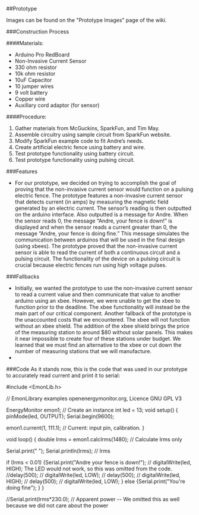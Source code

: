 ##Prototype

Images can be found on the "Prototype Images" page of the wiki.

###Construction Process
	
####Materials:
-	Arduino Pro RedBoard
-	Non-Invasive Current Sensor
-	330 ohm resistor
-	10k ohm resistor
-	10uF Capacitor
-	10 jumper wires
-	9 volt battery
-	Copper wire
-	Auxillary cord adaptor (for sensor)

####Procedure:
1.	Gather materials from McGuckins, SparkFun, and Tim May.
2.	Assemble circuitry using sample circuit from SparkFun website.
3.	Modify SparkFun example code to fit Andre’s needs.
4.	Create artificial electric fence using battery and wire.
5.	Test prototype functionality using battery circuit.
6.	Test prototype functionality using pulsing circuit.

###Features

-	For our prototype, we decided on trying to accomplish the goal of proving that the non-invasive current sensor would function on a pulsing electric fence. The prototype features a non-invasive current sensor that detects current (in amps) by measuring the magnetic field generated by an electric current. The sensor’s reading is then outputted on the arduino interface. Also outputted is a message for Andre. When the sensor reads 0, the message “Andre, your fence is down!” is displayed and when the sensor reads a current greater than 0, the message “Andre, your fence is doing fine.” This message simulates the communication between arduinos that will be used in the final design (using xbees). The prototype proved that the non-invasive current sensor is able to read the current of both a continuous circuit and a pulsing circuit. The functionality of the device on a pulsing circuit is crucial because electric fences run using high voltage pulses.

###Fallbacks

-	Initially, we wanted the prototype to use the non-invasive current sensor to read a current value and then communicate that value to another arduino using an xbee. However, we were unable to get the xbee to function prior to the deadline. The xbee functionality will instead be the main part of our critical component. Another fallback of the prototype is the unaccounted costs that we encountered. The xbee will not function without an xbee shield. The addition of the xbee shield brings the price of the measuring station to around $80 without solar panels. This makes it near impossible to create four of these stations under budget. We learned that we must find an alternative to the xbee or cut down the number of measuring stations that we will manufacture. 
-
 
###Code
As it stands now, this is the code that was used in our prototype to accurately read current and print it to serial:

#include <EmonLib.h>

// EmonLibrary examples openenergymonitor.org, Licence GNU GPL V3


EnergyMonitor emon1;                   // Create an instance
int led = 13;
void setup()
{ 
  pinMode(led, OUTPUT);
  Serial.begin(9600);
  
  emon1.current(1, 111.1);             // Current: input pin, calibration.
}

void loop()
{
  double Irms = emon1.calcIrms(1480);  // Calculate Irms only
  
  
  
  Serial.print(" ");
  Serial.println(Irms);		       // Irms
  
 if (Irms < 0.01)
 {Serial.print("Andre your fence is down!");
  // digitalWrite(led, HIGH);              The LED would not work, so this was omitted from the code.
   //delay(500);
 //  digitalWrite(led, LOW);
  // delay(500);
  // digitalWrite(led, HIGH);
  // delay(500);
 // digitalWrite(led, LOW); 
 }
 else
 {Serial.print("You're doing fine");
 } 
}

//Serial.print(Irms*230.0);	       // Apparent power -- We omitted this as well because we did not care about the power
  
